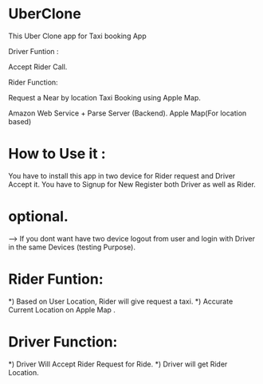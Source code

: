 # UberClone
This Uber Clone app for Taxi booking App

Driver Funtion : 

Accept Rider Call.

Rider Function:
 
Request a Near by location Taxi Booking using Apple Map.

Amazon Web Service + Parse Server (Backend).
Apple Map(For location based)

# How to Use it :
You have to install this app in two device for Rider request and Driver Accept it.
You have to Signup for New Register both Driver as well as Rider.
# optional.
--> If you dont want have two device logout from user and login with Driver in the same Devices (testing Purpose). 

# Rider Funtion:

  *) Based on User Location, Rider will give request a taxi.
  *) Accurate Current Location on Apple Map .
  
# Driver Function:

   *) Driver Will Accept Rider Request for Ride.
   *) Driver will get Rider Location.
